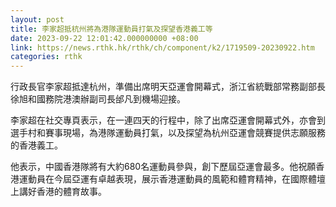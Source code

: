 ```yaml
---
layout: post
title: 李家超抵杭州將為港隊運動員打氣及探望香港義工等
date: 2023-09-22 12:01:42.000000000 +08:00
link: https://news.rthk.hk/rthk/ch/component/k2/1719509-20230922.htm
categories: rthk
---
```


行政長官李家超抵達杭州，準備出席明天亞運會開幕式，浙江省統戰部常務副部長徐旭和國務院港澳辦副司長邰凡到機場迎接。
 
李家超在社交專頁表示，在一連四天的行程中，除了出席亞運會開幕式外，亦會到選手村和賽事現場，為港隊運動員打氣，以及探望為杭州亞運會競賽提供志願服務的香港義工。

他表示，中國香港隊將有大約680名運動員參與，創下歷屆亞運會最多。他祝願香港運動員在今屆亞運有卓越表現，展示香港運動員的風範和體育精神，在國際體壇上講好香港的體育故事。
